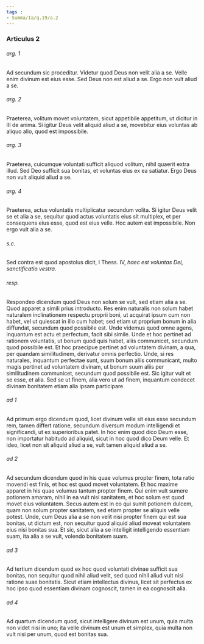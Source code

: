 ```yaml
---
tags : 
- Summa/Ia/q.19/a.2
---
```


### Articulus 2

###### arg. 1
Ad secundum sic proceditur. Videtur quod Deus non velit alia a se. Velle enim divinum est eius esse. Sed Deus non est aliud a se. Ergo non vult aliud a se.

###### arg. 2
Praeterea, volitum movet voluntatem, sicut appetibile appetitum, ut dicitur in III de anima. Si igitur Deus velit aliquid aliud a se, movebitur eius voluntas ab aliquo alio, quod est impossibile.

###### arg. 3
Praeterea, cuicumque voluntati sufficit aliquod volitum, nihil quaerit extra illud. Sed Deo sufficit sua bonitas, et voluntas eius ex ea satiatur. Ergo Deus non vult aliquid aliud a se.

###### arg. 4
Praeterea, actus voluntatis multiplicatur secundum volita. Si igitur Deus velit se et alia a se, sequitur quod actus voluntatis eius sit multiplex, et per consequens eius esse, quod est eius velle. Hoc autem est impossibile. Non ergo vult alia a se.

###### s.c.
Sed contra est quod apostolus dicit, I Thess. IV, *haec est voluntas Dei, sanctificatio vestra*.

###### resp.
Respondeo dicendum quod Deus non solum se vult, sed etiam alia a se. Quod apparet a simili prius introducto. Res enim naturalis non solum habet naturalem inclinationem respectu proprii boni, ut acquirat ipsum cum non habet, vel ut quiescat in illo cum habet; sed etiam ut proprium bonum in alia diffundat, secundum quod possibile est. Unde videmus quod omne agens, inquantum est actu et perfectum, facit sibi simile. Unde et hoc pertinet ad rationem voluntatis, ut bonum quod quis habet, aliis communicet, secundum quod possibile est. Et hoc praecipue pertinet ad voluntatem divinam, a qua, per quandam similitudinem, derivatur omnis perfectio. Unde, si res naturales, inquantum perfectae sunt, suum bonum aliis communicant, multo magis pertinet ad voluntatem divinam, ut bonum suum aliis per similitudinem communicet, secundum quod possibile est. Sic igitur vult et se esse, et alia. Sed se ut finem, alia vero ut ad finem, inquantum condecet divinam bonitatem etiam alia ipsam participare.

###### ad 1
Ad primum ergo dicendum quod, licet divinum velle sit eius esse secundum rem, tamen differt ratione, secundum diversum modum intelligendi et significandi, ut ex superioribus patet. In hoc enim quod dico Deum esse, non importatur habitudo ad aliquid, sicut in hoc quod dico Deum velle. Et ideo, licet non sit aliquid aliud a se, vult tamen aliquid aliud a se.

###### ad 2
Ad secundum dicendum quod in his quae volumus propter finem, tota ratio movendi est finis, et hoc est quod movet voluntatem. Et hoc maxime apparet in his quae volumus tantum propter finem. Qui enim vult sumere potionem amaram, nihil in ea vult nisi sanitatem, et hoc solum est quod movet eius voluntatem. Secus autem est in eo qui sumit potionem dulcem, quam non solum propter sanitatem, sed etiam propter se aliquis velle potest. Unde, cum Deus alia a se non velit nisi propter finem qui est sua bonitas, ut dictum est, non sequitur quod aliquid aliud moveat voluntatem eius nisi bonitas sua. Et sic, sicut alia a se intelligit intelligendo essentiam suam, ita alia a se vult, volendo bonitatem suam.

###### ad 3
Ad tertium dicendum quod ex hoc quod voluntati divinae sufficit sua bonitas, non sequitur quod nihil aliud velit, sed quod nihil aliud vult nisi ratione suae bonitatis. Sicut etiam intellectus divinus, licet sit perfectus ex hoc ipso quod essentiam divinam cognoscit, tamen in ea cognoscit alia.

###### ad 4
Ad quartum dicendum quod, sicut intelligere divinum est unum, quia multa non videt nisi in uno; ita velle divinum est unum et simplex, quia multa non vult nisi per unum, quod est bonitas sua.

